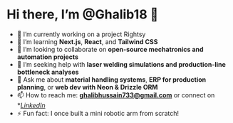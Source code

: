# Hi there, I’m @Ghalib18 👋

- 🔭 I’m currently working on  a project Rightsy
- 🌱 I’m learning **Next.js**, **React**, and **Tailwind CSS**
- 👯 I’m looking to collaborate on **open-source mechatronics and automation projects**
- 🤔 I’m seeking help with **laser welding simulations and production-line bottleneck analyses**
- 💬 Ask me about **material handling systems**, **ERP for production planning**, or **web dev with Neon & Drizzle ORM**
- 📫 How to reach me: **ghalibhussain733@gmail.com** or connect on **[LinkedIn](https://www.linkedin.com/in/ghalib-hussain-255652256)*
- ⚡ Fun fact: I once built a mini robotic arm from scratch!


<!---
Ghalib18/Ghalib18 is a ✨ special ✨ repository because its `README.md` (this file) appears on your GitHub profile.
You can click the Preview link to take a look at your changes.
--->
